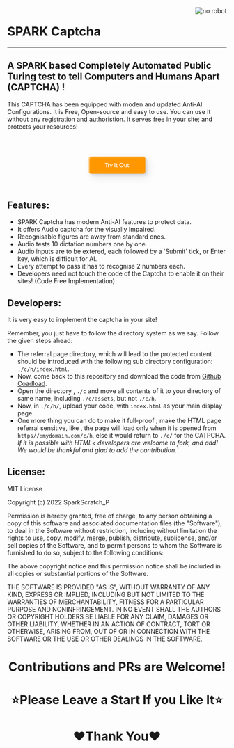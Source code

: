 <img src="https://raw.githubusercontent.com/SparkScratch-P/SPARK-Captcha/776fe275e803e633a875a4ed34acd445f96cdf1f/sphere-smile-bioman-avatar-1-red-a72cf4bd00d82ecfb8a05d2dec09fdd2.svg" align="right" alt="no robot">

# SPARK Captcha

---
## A SPARK based Completely Automated Public Turing test to tell Computers and Humans Apart (CAPTCHA) !

 This CAPTCHA has been equipped with moden and updated Anti-AI Configurations. It is Free, Open-source and easy to use. You can use it without any registration and authoristion. It serves free in your site; and protects your resources!
 

<style>

 .frame {
  width: 90%;
  margin: 40px auto;
  text-align: center;
}
 button {
  margin: 20px;
}
.custom-btn {
  width: 130px;
  height: 40px;
  color: #fff;
  border-radius: 5px;
  padding: 10px 25px;
  font-family: 'Lato', sans-serif;
  font-weight: 500;
  background: transparent;
  cursor: pointer;
  transition: all 0.3s ease;
  position: relative;
  display: inline-block;
   box-shadow:inset 2px 2px 2px 0px rgba(255,255,255,.5),
   7px 7px 20px 0px rgba(0,0,0,.1),
   4px 4px 5px 0px rgba(0,0,0,.1);
  outline: none;
}

/* 14 */
.btn-14 {
  background: rgb(255,151,0);
  border: none;
  z-index: 1;
}
.btn-14:after {
  position: absolute;
  content: "";
  width: 100%;
  height: 0;
  top: 0;
  left: 0;
  z-index: -1;
  border-radius: 5px;
  background-color: #eaf818;
  background-image: linear-gradient(315deg, #eaf818 0%, #f6fc9c 74%);
   box-shadow:inset 2px 2px 2px 0px rgba(255,255,255,.5);
   7px 7px 20px 0px rgba(0,0,0,.1),
   4px 4px 5px 0px rgba(0,0,0,.1);
  transition: all 0.3s ease;
}
.btn-14:hover {
  color: #000;
}
.btn-14:hover:after {
  top: auto;
  bottom: 0;
  height: 100%;
}
.btn-14:active {
  top: 2px;
}

 </style>

 <div class="frame">
 <button class="custom-btn btn-14">Try It Out</button>
 </div>
 
## Features:
 
 - SPARK Captcha has modern Anti-AI features to protect data.
 - It offers Audio captcha for the visually Impaired.
 - Recognisable figures are away from standard ones.
 - Audio tests 10 dictation numbers one by one.
 - Audio inputs are to be extered, each followed by a 'Submit' tick, or Enter key, which is difficult for AI.
 - Every attempt to pass it has to recognise 2 numbers each.
 - Developers need not touch the code of the Captcha to enable it on their sites! (Code Free Implementation)

## Developers:

 It is very easy to implement the captcha in your site!
 
 Remember, you just have to follow the directory system as we say. Follow the given steps ahead:
 
 - The referral page directory, which will lead to the protected content should be introduced with the following sub directory configuration: `./c/h/index.html`.
 - Now, come back to this repository and download the code from [Github Coadload](https://codeload.github.com/SparkScratch-P/SPARK-Captcha/zip/refs/heads/main).
 - Open the directory , `./c` and move all contents of it to your directory of same name, including `./c/assets`, but not `./c/h`. 
 - Now, in `./c/h/`, upload your code, with `index.html` as your main display page.
 - One more thing you can do to make it full-proof ; make the HTML page referral sensitive, like , the page will load only when it is opened from `https//:mydomain.com/c/h`, else it would return to `./c/` for the CATPCHA. *If it is possible with HTML< developers are welcome to fork, and add! We would be thankful and glad to add the contribution.`*

## License:


MIT License

Copyright (c) 2022 SparkScratch_P

Permission is hereby granted, free of charge, to any person obtaining a copy
of this software and associated documentation files (the "Software"), to deal
in the Software without restriction, including without limitation the rights
to use, copy, modify, merge, publish, distribute, sublicense, and/or sell
copies of the Software, and to permit persons to whom the Software is
furnished to do so, subject to the following conditions:

The above copyright notice and this permission notice shall be included in all
copies or substantial portions of the Software.

THE SOFTWARE IS PROVIDED "AS IS", WITHOUT WARRANTY OF ANY KIND, EXPRESS OR
IMPLIED, INCLUDING BUT NOT LIMITED TO THE WARRANTIES OF MERCHANTABILITY,
FITNESS FOR A PARTICULAR PURPOSE AND NONINFRINGEMENT. IN NO EVENT SHALL THE
AUTHORS OR COPYRIGHT HOLDERS BE LIABLE FOR ANY CLAIM, DAMAGES OR OTHER
LIABILITY, WHETHER IN AN ACTION OF CONTRACT, TORT OR OTHERWISE, ARISING FROM,
OUT OF OR IN CONNECTION WITH THE SOFTWARE OR THE USE OR OTHER DEALINGS IN THE
SOFTWARE.

<h1 align="center"> Contributions and PRs are Welcome! </h1>
<h1 align="center"> ⭐Please Leave a Start If you Like It⭐ </h1>
<h1 align="center"> ❤️Thank You❤️ </h1>

